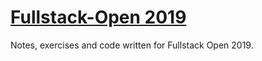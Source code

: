 # [Fullstack-Open 2019](https://fullstackopen.com/en)

Notes, exercises and code written for Fullstack Open 2019.
